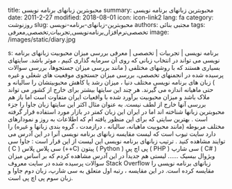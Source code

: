 title: محبوبترین زبانهای برنامه نویسی
summary: محبوبترین زبانهای برنامه نویسی
date: 2011-2-27
modified: 2018-08-01
icon:  icon-link2
lang: fa
category: روزنوشت
slug: محبوبترین-زبانهای-برنامه-نویسی
authors: مجتبی بنائی
tags: تخصصی‌نرم‌افزار,برنامه‌نویسی,تجربیات,تخصصی,معرفی
image: /images/static/diary.jpg

s: برنامه نویسی | تجربیات | تخصصی | معرفی بررسی میزان محبوبیت زبانهای برنامه نویسی می تواند در انتخاب زبانی که روی آن سرمایه گذاری کنیم ، موثر باشد. سایتهای بسیاری هستند که با روشهای مختلفی ( مانند بررسی میزان جستجوها، بررسی سوالات پرسیده شده در انجمنهای تخصصی، بررسی میزان جستجوی موقعیت های شغلی و غیره ) زبان های برنامه نویسی مختلف دنیا ، میزان رشد یا کاهش محبوبیتشان را سالیانه و حتی ماهیانه اندازه می گیرند.  هر چند این سایتها بیشتر برای خارج از کشور می تواند ملاک باشد و میزان محبوبیت برآورد شده با واقعیات ایران متفاوت است اما باز هم بررسی آنها خارج از لطف نیست. به عنوان مثال اکثر این سایتها زبان جاوا را جزء محبوبترین زبانها شناخته اند  اما در ایران این زبان کمتر در بازار مورد استفاده قرار گرفته است .  بهترین سایتی که برای این منظور یافته ام که اطلاعات به روز و نمودارهای مختلف مربوطه (مانند محبوبیت ماهیانه، سالیانه ، درازمدت ، گروه بندی زبانها و غیره) را دارد سایت تیوب است که لیست مقایسه زبانهای برنامه نویسی آنرا در این آدرس می توایند مشاهده کنید . ترتیب زبانهای برنامه نویسی این لیست از این قرار است :   جاوا  سی ( C )  سی پلاس پلاس (++C)  پیتون ( Python )  پی اچ پی ( PHP )  سی شارپ ( C# )  ویژوال بیسیک  ......      لیستی هم جدیداً در این آدرس مشاهده کردم که بر اساس میزان سوالات پرسیده شده در سایت معروف Stack Overflow  زبانهای برنامه نویسی را مقایسه کرده است. در این مقایسه ، رتبه اول متعلق به سی شارپ، زبان دوم جاوا و زبان سوم پی اچ پی است.
